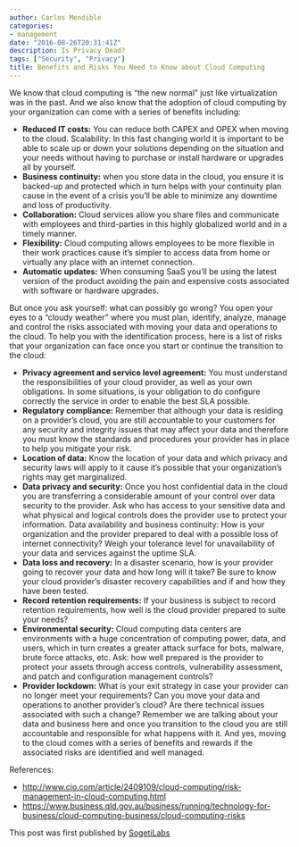 ```yaml
---
author: Carlos Mendible
categories:
- management
date: "2016-08-26T20:31:41Z"
description: Is Privacy Dead?
tags: ["Security", "Privacy"]
title: Benefits and Risks You Need to Know about Cloud Computing
---
```


We know that cloud computing is “the new normal” just like virtualization was in the past. And we also know that the adoption of cloud computing by your organization can come with a series of benefits including:

* **Reduced IT costs:** You can reduce both CAPEX and OPEX when moving to the cloud.
Scalability: In this fast changing world it is important to be able to scale up or down your solutions depending on the situation and your needs without having to purchase or install hardware or upgrades all by yourself.
* **Business continuity:** when you store data in the cloud, you ensure it is backed-up and protected which in turn helps with your continuity plan cause in the event of a crisis you’ll be able to minimize any downtime and loss of productivity.
* **Collaboration:** Cloud services allow you share files and communicate with employees and third-parties in this highly globalized world and in a timely manner.
* **Flexibility:** Cloud computing allows employees to be more flexible in their work practices cause it’s simpler to access data from home or virtually any place with an internet connection.
* **Automatic updates:** When consuming SaaS you’ll be using the latest version of the product avoiding the pain and expensive costs associated with software or hardware upgrades.

But once you ask yourself: what can possibly go wrong? You open your eyes to a “cloudy weather” where you must plan, identify, analyze, manage and control the risks associated with moving your data and operations to the cloud.
To help you with the identification process, here is a list of risks that your organization can face once you start or continue the transition to the cloud:

* **Privacy agreement and service level agreement:** You must understand the responsibilities of your cloud provider, as well as your own obligations. In some situations, is your obligation to do configure correctly the service in order to enable the best SLA possible.
* **Regulatory compliance:** Remember that although your data is residing on a provider’s cloud, you are still accountable to your customers for any security and integrity issues that may affect your data and therefore you must know the standards and procedures your provider has in place to help you mitigate your risk.
* **Location of data:** Know the location of your data and which privacy and security laws will apply to it cause it’s possible that your organization’s rights may get marginalized.
* **Data privacy and security:** Once you host confidential data in the cloud you are transferring a considerable amount of your control over data security to the provider. Ask who has access to your sensitive data and what physical and logical controls does the provider use to protect your information.
Data availability and business continuity: How is your organization and the provider prepared to deal with a possible loss of internet connectivity? Weigh your tolerance level for unavailability of your data and services against the uptime SLA.
* **Data loss and recovery:** In a disaster scenario, how is your provider going to recover your data and how long will it take? Be sure to know your cloud provider’s disaster recovery capabilities and if and how they have been tested.
* **Record retention requirements:** If your business is subject to record retention requirements, how well is the cloud provider prepared to suite your needs?
* **Environmental security:** Cloud computing data centers are environments with a huge concentration of computing power, data, and users, which in turn creates a greater attack surface for bots, malware, brute force attacks, etc. Ask: how well prepared is the provider to protect your assets through access controls, vulnerability assessment, and patch and configuration management controls?
* **Provider lockdown:** What is your exit strategy in case your provider can no longer meet your requirements? Can you move your data and operations to another provider’s cloud? Are there technical issues associated with such a change?
Remember we are talking about your data and business here and once you transition to the cloud you are still accountable and responsible for what happens with it. And yes, moving to the cloud comes with a series of benefits and rewards if the associated risks are identified and well managed.

References:
* http://www.cio.com/article/2409109/cloud-computing/risk-management-in-cloud-computing.html
* https://www.business.qld.gov.au/business/running/technology-for-business/cloud-computing-business/cloud-computing-risks

This post was first published by [SogetiLabs](http://labs.sogeti.com/6-benefits-9-risks-need-know-cloud-computing/)